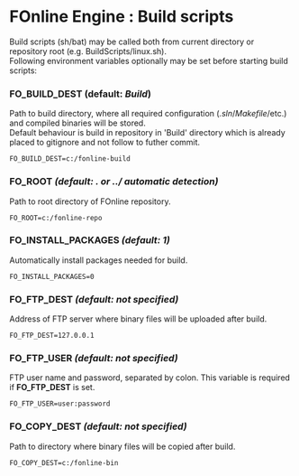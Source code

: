 # FOnline Engine : Build scripts

Build scripts (sh/bat) may be called both from current directory or repository root (e.g. BuildScripts/linux.sh).\
Following environment variables optionally may be set before starting build scripts:

### FO_BUILD_DEST (default: *Build*)

Path to build directory, where all required configuration (_.sln_/_Makefile_/etc.) and compiled binaries will be stored.\
Default behaviour is build in repository in 'Build' directory which is already placed to gitignore and not follow to futher commit.

`FO_BUILD_DEST=c:/fonline-build`

### FO_ROOT *(default: . or ../ automatic detection)*

Path to root directory of FOnline repository.

`FO_ROOT=c:/fonline-repo`

### FO_INSTALL_PACKAGES *(default: 1)*

Automatically install packages needed for build.
 
`FO_INSTALL_PACKAGES=0`

### FO_FTP_DEST *(default: not specified)*

Address of FTP server where binary files will be uploaded after build.

`FO_FTP_DEST=127.0.0.1`

### FO_FTP_USER *(default: not specified)*

FTP user name and password, separated by colon. This variable is required if **FO_FTP_DEST** is set.

`FO_FTP_USER=user:password`

### FO_COPY_DEST *(default: not specified)*

Path to directory where binary files will be copied after build.
 
`FO_COPY_DEST=c:/fonline-bin`
